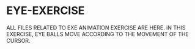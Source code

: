 # EYE-EXERCISE

ALL FILES  RELATED TO EXE ANIMATION EXERCISE ARE HERE.
iN THIS EXERCISE, EYE BALLS MOVE ACCORDING TO THE MOVEMENT OF THE CURSOR.
